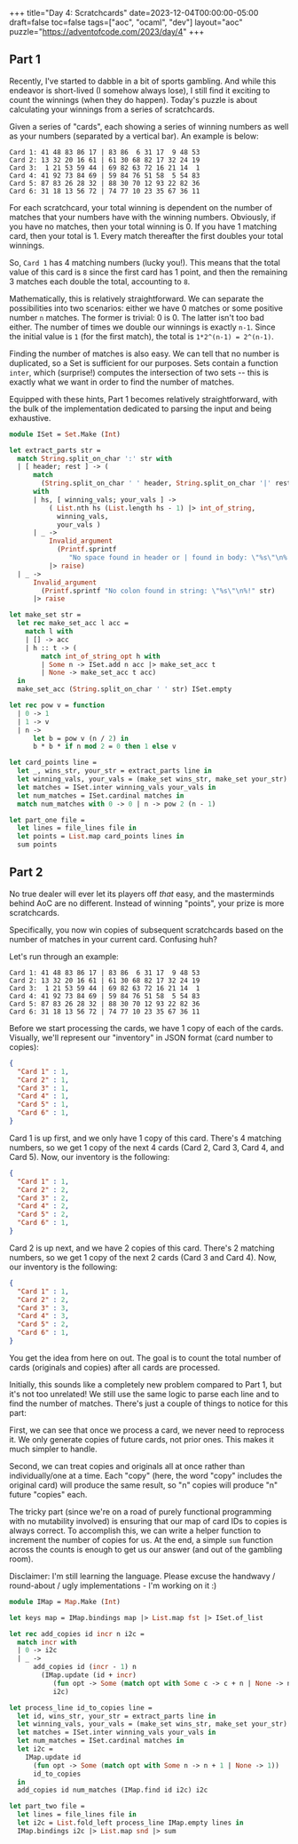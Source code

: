 +++
title="Day 4: Scratchcards"
date=2023-12-04T00:00:00-05:00
draft=false
toc=false
tags=["aoc", "ocaml", "dev"]
layout="aoc"
puzzle="https://adventofcode.com/2023/day/4"
+++

## Part 1

Recently, I've started to dabble in a bit of sports gambling.  And while this endeavor is short-lived (I somehow always lose), I still find it exciting to count the winnings (when they do happen).  Today's puzzle is about calculating your winnings from a series of scratchcards.

Given a series of "cards", each showing a series of winning numbers as well as your numbers (separated by a vertical bar).  An example is below:

```text
Card 1: 41 48 83 86 17 | 83 86  6 31 17  9 48 53
Card 2: 13 32 20 16 61 | 61 30 68 82 17 32 24 19
Card 3:  1 21 53 59 44 | 69 82 63 72 16 21 14  1
Card 4: 41 92 73 84 69 | 59 84 76 51 58  5 54 83
Card 5: 87 83 26 28 32 | 88 30 70 12 93 22 82 36
Card 6: 31 18 13 56 72 | 74 77 10 23 35 67 36 11
```

For each scratchcard, your total winning is dependent on the number of matches that your numbers have with the winning numbers.  Obviously, if you have no matches, then your total winning is 0.  If you have 1 matching card, then your total is 1.  Every match thereafter the first doubles your total winnings.

So, `Card 1` has 4 matching numbers (lucky you!).  This means that the total value of this card is `8` since the first card has 1 point, and then the remaining 3 matches each double the total, accounting to `8`.

Mathematically, this is relatively straightforward.  We can separate the possibilities into two scenarios: either we have 0 matches or some positive number `n` matches.  The former is trivial: 0 is 0.  The latter isn't too bad either.  The number of times we double our winnings is exactly `n-1`.  Since the initial value is `1` (for the first match), the total is `1*2^(n-1) = 2^(n-1)`.  

Finding the number of matches is also easy.  We can tell that no number is duplicated, so a Set is sufficient for our purposes.  Sets contain a function `inter`, which (surprise!) computes the intersection of two sets -- this is exactly what we want in order to find the number of matches.

Equipped with these hints, Part 1 becomes relatively straightforward, with the bulk of the implementation dedicated to parsing the input and being exhaustive.

```ocaml
module ISet = Set.Make (Int)

let extract_parts str =
  match String.split_on_char ':' str with
  | [ header; rest ] -> (
      match
        (String.split_on_char ' ' header, String.split_on_char '|' rest)
      with
      | hs, [ winning_vals; your_vals ] ->
          ( List.nth hs (List.length hs - 1) |> int_of_string,
            winning_vals,
            your_vals )
      | _ ->
          Invalid_argument
            (Printf.sprintf
               "No space found in header or | found in body: \"%s\"\n%!" str)
          |> raise)
  | _ ->
      Invalid_argument
        (Printf.sprintf "No colon found in string: \"%s\"\n%!" str)
      |> raise

let make_set str =
  let rec make_set_acc l acc =
    match l with
    | [] -> acc
    | h :: t -> (
        match int_of_string_opt h with
        | Some n -> ISet.add n acc |> make_set_acc t
        | None -> make_set_acc t acc)
  in
  make_set_acc (String.split_on_char ' ' str) ISet.empty

let rec pow v = function
  | 0 -> 1
  | 1 -> v
  | n ->
      let b = pow v (n / 2) in
      b * b * if n mod 2 = 0 then 1 else v

let card_points line =
  let _, wins_str, your_str = extract_parts line in
  let winning_vals, your_vals = (make_set wins_str, make_set your_str) in
  let matches = ISet.inter winning_vals your_vals in
  let num_matches = ISet.cardinal matches in
  match num_matches with 0 -> 0 | n -> pow 2 (n - 1)

let part_one file =
  let lines = file_lines file in
  let points = List.map card_points lines in
  sum points
```

## Part 2

No true dealer will ever let its players off _that_ easy, and the masterminds behind AoC are no different.  Instead of winning "points", your prize is more scratchcards.

Specifically, you now win copies of subsequent scratchcards based on the number of matches in your current card.  Confusing huh?

Let's run through an example:

```text
Card 1: 41 48 83 86 17 | 83 86  6 31 17  9 48 53
Card 2: 13 32 20 16 61 | 61 30 68 82 17 32 24 19
Card 3:  1 21 53 59 44 | 69 82 63 72 16 21 14  1
Card 4: 41 92 73 84 69 | 59 84 76 51 58  5 54 83
Card 5: 87 83 26 28 32 | 88 30 70 12 93 22 82 36
Card 6: 31 18 13 56 72 | 74 77 10 23 35 67 36 11
```

Before we start processing the cards, we have 1 copy of each of the cards. Visually, we'll represent our "inventory" in JSON format (card number to copies): 
```json
{
  "Card 1" : 1,
  "Card 2" : 1,
  "Card 3" : 1,
  "Card 4" : 1,
  "Card 5" : 1,
  "Card 6" : 1,
}
```

Card 1 is up first, and we only have 1 copy of this card.  There's 4 matching numbers, so we get 1 copy of the next 4 cards (Card 2, Card 3, Card 4, and Card 5).  Now, our inventory is the following:

```json
{
  "Card 1" : 1,
  "Card 2" : 2,
  "Card 3" : 2,
  "Card 4" : 2,
  "Card 5" : 2,
  "Card 6" : 1,
}
```

Card 2 is up next, and we have 2 copies of this card.  There's 2 matching numbers, so we get 1 copy of the next 2 cards (Card 3 and Card 4).  Now, our inventory is the following:

```json
{
  "Card 1" : 1,
  "Card 2" : 2,
  "Card 3" : 3,
  "Card 4" : 3,
  "Card 5" : 2,
  "Card 6" : 1,
}
```

You get the idea from here on out.  The goal is to count the total number of cards (originals and copies) after all cards are processed.

Initially, this sounds like a completely new problem compared to Part 1, but it's not too unrelated! We still use the same logic to parse each line and to find the number of matches.  There's just a couple of things to notice for this part:

First, we can see that once we process a card, we never need to reprocess it.  We only generate copies of future cards, not prior ones.  This makes it much simpler to handle.

Second, we can treat copies and originals all at once rather than individually/one at a time.  Each "copy" (here, the word "copy" includes the original card) will produce the same result, so "n" copies will produce "n" future "copies" each.

The tricky part (since we're on a road of purely functional programming with no mutability involved) is ensuring that our map of card IDs to copies is always correct.  To accomplish this, we can write a helper function to increment the number of copies for us.  At the end, a simple `sum` function across the counts is enough to get us our answer (and out of the gambling room).

Disclaimer: I'm still learning the language. Please excuse the handwavy / round-about / ugly implementations - I'm working on it :)

```ocaml
module IMap = Map.Make (Int)

let keys map = IMap.bindings map |> List.map fst |> ISet.of_list

let rec add_copies id incr n i2c =
  match incr with
  | 0 -> i2c
  | _ ->
      add_copies id (incr - 1) n
        (IMap.update (id + incr)
           (fun opt -> Some (match opt with Some c -> c + n | None -> n))
           i2c)

let process_line id_to_copies line =
  let id, wins_str, your_str = extract_parts line in
  let winning_vals, your_vals = (make_set wins_str, make_set your_str) in
  let matches = ISet.inter winning_vals your_vals in
  let num_matches = ISet.cardinal matches in
  let i2c =
    IMap.update id
      (fun opt -> Some (match opt with Some n -> n + 1 | None -> 1))
      id_to_copies
  in
  add_copies id num_matches (IMap.find id i2c) i2c

let part_two file =
  let lines = file_lines file in
  let i2c = List.fold_left process_line IMap.empty lines in
  IMap.bindings i2c |> List.map snd |> sum
```
